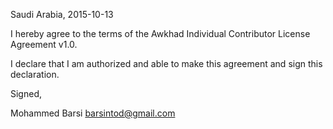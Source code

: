 Saudi Arabia, 2015-10-13

I hereby agree to the terms of the Awkhad Individual Contributor License
Agreement v1.0.

I declare that I am authorized and able to make this agreement and sign this
declaration.

Signed,

Mohammed Barsi barsintod@gmail.com
